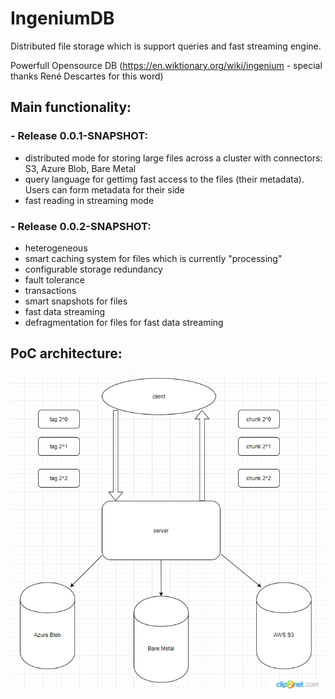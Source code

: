 # IngeniumDB

Distributed file storage which is support queries and fast streaming engine.

Powerfull Opensource DB (https://en.wiktionary.org/wiki/ingenium - special thanks René Descartes for this word)

## Main functionality:

### - Release 0.0.1-SNAPSHOT:
- distributed mode for storing large files across a cluster with connectors: S3, Azure Blob, Bare Metal
- query language for gettimg fast access to the files (their metadata). Users can form metadata for their side
- fast reading in streaming mode 

### - Release 0.0.2-SNAPSHOT:
- heterogeneous
- smart caching system for files which is currently "processing"
- configurable storage redundancy
- fault tolerance 
- transactions
- smart snapshots for files
- fast data streaming
- defragmentation for files for fast data streaming

## PoC architecture:
![diagram](architecture.png "architecture")


